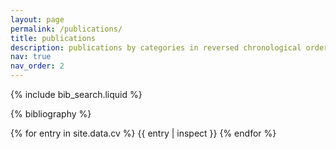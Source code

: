 ```yaml
---
layout: page
permalink: /publications/
title: publications
description: publications by categories in reversed chronological order. generated by jekyll-scholar.
nav: true
nav_order: 2
---
```


<!-- _pages/publications.md -->

<!-- Bibsearch Feature -->
{% include bib_search.liquid %}

<div class="publications">

{% bibliography %}

<!-- Debugging output to check the entries -->
{% for entry in site.data.cv %}
  {{ entry | inspect }}  <!-- Debug output -->
{% endfor %}

</div>
